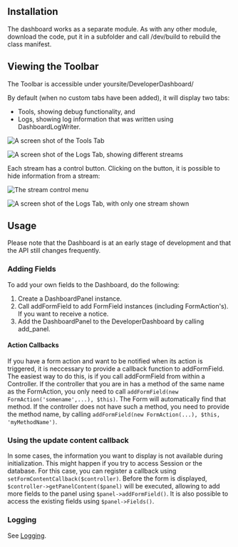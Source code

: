 ## Installation ##
The dashboard works as a separate module. As with any other module, download the code, put it in a subfolder and call /dev/build to rebuild the class manifest.

## Viewing the Toolbar ##
The Toolbar is accessible under yoursite/DeveloperDashboard/

By default (when no custom tabs have been added), it will display two tabs:
  * Tools, showing debug functionality, and
  * Logs, showing log information that was written using DashboardLogWriter.

![A screen shot of the Tools Tab](/jakr/developer_dashboard/raw/master/docs/img/tab_tools.png "The Tools tab")

![A screen shot of the Logs Tab, showing different streams](/jakr/developer_dashboard/raw/master/docs/img/tab_logs_refresh.png "The logs tab")

Each stream has a control button. Clicking on the button, it is possible to hide information from a stream:

![The stream control menu](/jakr/developer_dashboard/raw/master/docs/img/tab_logs_stream_menu.png "The stream control menu")

![A screen shot of the Logs Tab, with only one stream shown](/jakr/developer_dashboard/raw/master/docs/img/tab_logs_hide_stream.png "After clicking on SS_LOG and choosing hide all other streams, only the SS_LOG stream is shown.")

## Usage ##
Please note that the Dashboard is at an early stage of development and that the API still changes frequently.

### Adding Fields ###
To add your own fields to the Dashboard, do the following:

  1. Create a DashboardPanel instance.
  2. Call addFormField to add FormField instances (including FormAction's). If you want to receive a notice.
  3. Add the DashboardPanel to the DeveloperDashboard by calling add_panel.

#### Action Callbacks ####
If you have a form action and want to be notified when its action is triggered, it is neccessary to provide a callback function to addFormField. The easiest way to do this, is if you call addFormField from within a Controller.
If the controller that you are in has a method of the same name as the FormAction, you only need to call `addFormField(new FormAction('somename',...), $this)`. The Form will automatically find that method. If the controller does not have such a method, you need to provide the method name, by calling `addFormField(new FormAction(...), $this, 'myMethodName')`.

### Using the update content callback ###
In some cases, the information you want to display is not available during initialization. This might happen if you try to access Session or the database. For this case, you can register a callback using `setFormContentCallback($controller)`. Before the form is displayed, `$controller->getPanelContent($panel)` will be executed, allowing to add more fields to the panel using `$panel->addFormField()`. It is also possible to access the existing fields using `$panel->Fields()`.

### Logging ###
See [Logging](logging.md).

